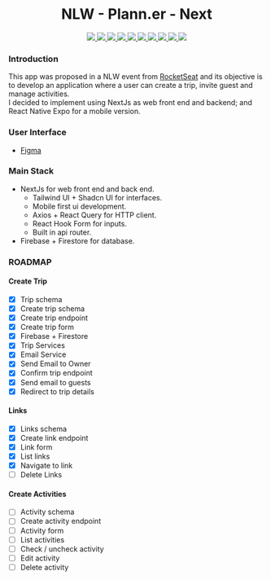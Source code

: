<h1 align="center">NLW - Plann.er - Next</h1> 

<p align="center">
<a href="https://nextjs.org/">
  <img src="https://img.shields.io/badge/Next.js-000000?style=for-the-badge&logo=next.js&logoColor=white" />
</a>
<a href="https://reactjs.org/">
  <img src="https://img.shields.io/badge/React-000000?style=for-the-badge&logo=react" />
</a>
<a href="https://www.typescriptlang.org">
<img src="https://img.shields.io/badge/TypeScript-black?style=for-the-badge&logo=typescript" />
</a>
<a href="https://github.com/colinhacks/zod">
  <img src="https://img.shields.io/badge/Zod-black?style=for-the-badge&logo=zod"/>
</a>
<a href="https://tailwindcss.com/">
  <img src="https://img.shields.io/badge/Tailwind%20CSS-000000?style=for-the-badge&logo=tailwind-css" />
</a>
<a href="https://github.com/colinhacks/zod">
  <img src="https://img.shields.io/badge/ShadCn%20ui-000000?style=for-the-badge&logo=shadcnui"/>
</a>
<a href="https://firebase.google.com/">
  <img src="https://img.shields.io/badge/Firebase-000000?style=for-the-badge&logo=firebase&logoColor=orange" />
</a>
<a href="https://firebase.google.com/products/firestore">
  <img src="https://img.shields.io/badge/Firestore-000000?style=for-the-badge&logo=firebase&logoColor=orange" />
</a>
<a href="https://react-query.tanstack.com/">
  <img src="https://img.shields.io/badge/React%20Query-000000?style=for-the-badge&logo=react-query&logoColor=ff4154" />
</a>
<a href="https://react-hook-form.com/">
  <img src="https://img.shields.io/badge/React%20Hook%20Form-000000?style=for-the-badge&logo=reacthookform&logoColor=ec5990" />
</a>
</p>

### Introduction
This app was proposed in a NLW event from [RocketSeat](https://www.rocketseat.com.br/) and its objective is to develop an application where a user can create a trip, invite guest and manage activities.   
I decided to implement using NextJs as web front end and backend; and React Native Expo for a mobile version.

### User Interface
- [Figma](https://www.figma.com/design/mPYb3uPd3Tv6ebsqeJ3GoZ/NLW-Journey-%E2%80%A2-Planejador-de-viagem-(Community)?node-id=0-1&t=Sd8vCzrR7iUMR9U7-0)

### Main Stack
- NextJs for web front end and back end.
  - Tailwind UI + Shadcn UI for interfaces.
  - Mobile first ui development.
  - Axios + React Query for HTTP client.
  - React Hook Form for inputs.
  - Built in api router.
- Firebase + Firestore for database.

### ROADMAP
#### Create Trip
- [X] Trip schema
- [X] Create trip schema
- [X] Create trip endpoint
- [X] Create trip form
- [X] Firebase + Firestore
- [X] Trip Services
- [X] Email Service
- [X] Send Email to Owner
- [X] Confirm trip endpoint
- [X] Send email to guests
- [X] Redirect to trip details

#### Links
- [X] Links schema
- [X] Create link endpoint
- [X] Link form
- [X] List links
- [X] Navigate to link
- [ ] Delete Links

#### Create Activities
- [ ] Activity schema
- [ ] Create activity endpoint
- [ ] Activity form
- [ ] List activities
- [ ] Check / uncheck activity
- [ ] Edit activity
- [ ] Delete activity